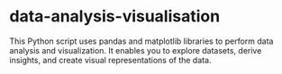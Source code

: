 # data-analysis-visualisation

This Python script uses pandas and matplotlib libraries to perform data analysis and visualization. It enables you to explore datasets, derive insights, and create visual representations of the data.

